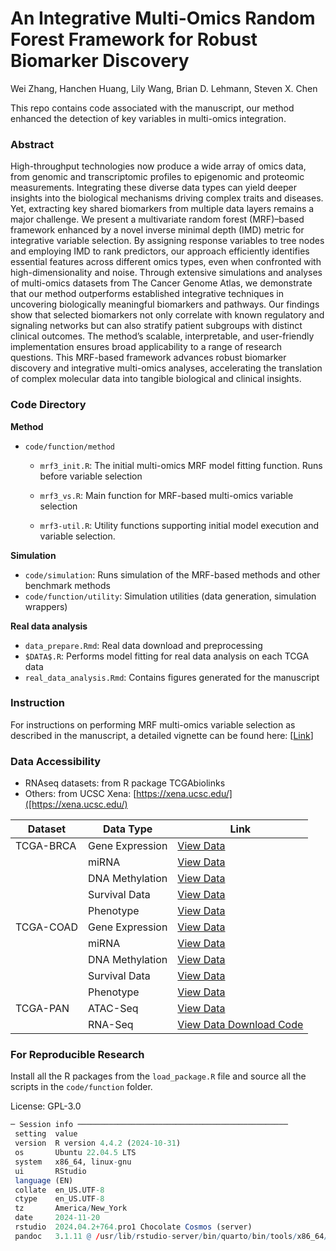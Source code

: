 # An Integrative Multi-Omics Random Forest Framework for Robust Biomarker Discovery

Wei Zhang, Hanchen Huang, Lily Wang, Brian D. Lehmann, Steven X. Chen

This repo contains code associated with the manuscript, our method enhanced the detection of key variables in multi-omics integration.

### Abstract

High-throughput technologies now produce a wide array of omics data, from genomic and transcriptomic profiles to epigenomic and proteomic measurements. Integrating these diverse data types can yield deeper insights into the biological mechanisms driving complex traits and diseases. Yet, extracting key shared biomarkers from multiple data layers remains a major challenge. We present a multivariate random forest (MRF)–based framework enhanced by a novel inverse minimal depth (IMD) metric for integrative variable selection. By assigning response variables to tree nodes and employing IMD to rank predictors, our approach efficiently identifies essential features across different omics types, even when confronted with high-dimensionality and noise. Through extensive simulations and analyses of multi-omics datasets from The Cancer Genome Atlas, we demonstrate that our method outperforms established integrative techniques in uncovering biologically meaningful biomarkers and pathways. Our findings show that selected biomarkers not only correlate with known regulatory and signaling networks but can also stratify patient subgroups with distinct clinical outcomes. The method’s scalable, interpretable, and user-friendly implementation ensures broad applicability to a range of research questions. This MRF-based framework advances robust biomarker discovery and integrative multi-omics analyses, accelerating the translation of complex molecular data into tangible biological and clinical insights. 

### Code Directory

**Method**

- `code/function/method`

  - `mrf3_init.R`: The initial multi-omics MRF model fitting function. Runs before variable selection 

  - `mrf3_vs.R`: Main function for MRF-based multi-omics variable selection
  - `mrf3-util.R`: Utility functions supporting initial model execution and variable selection.

**Simulation**

- `code/simulation`: Runs simulation of the MRF-based methods and other benchmark methods
- `code/function/utility`: Simulation utilities (data generation, simulation wrappers)

**Real data analysis**

- `data_prepare.Rmd`: Real data download and preprocessing
- `$DATA$.R`: Performs model fitting for real data analysis on each TCGA data
- `real_data_analysis.Rmd`: Contains figures generated for the manuscript

### Instruction

For instructions on performing MRF multi-omics variable selection as described in the manuscript, a detailed vignette can be found here: [[Link](http://rpubs.com/noblegasss/multiRF-vs-vignette)]

### Data Accessibility

- RNAseq datasets: from R package TCGAbiolinks
- Others: from UCSC Xena: [https://xena.ucsc.edu/]([https://xena.ucsc.edu/)

| Dataset   | Data Type       | Link                                                         |
| --------- | --------------- | ------------------------------------------------------------ |
| TCGA-BRCA | Gene Expression | [View Data](https://xenabrowser.net/datapages/?dataset=TCGA.BRCA.sampleMap%2FHiSeqV2&host=https%3A%2F%2Ftcga.xenahubs.net&removeHub=https%3A%2F%2Fxena.treehouse.gi.ucsc.edu%3A443) |
|           | miRNA           | [View Data](https://xenabrowser.net/datapages/?dataset=TCGA.BRCA.sampleMap%2FmiRNA_HiSeq_gene&host=https%3A%2F%2Ftcga.xenahubs.net&removeHub=https%3A%2F%2Fxena.treehouse.gi.ucsc.edu%3A443) |
|           | DNA Methylation | [View Data](https://xenabrowser.net/datapages/?dataset=TCGA.BRCA.sampleMap%2FHumanMethylation450&host=https%3A%2F%2Ftcga.xenahubs.net&removeHub=https%3A%2F%2Fxena.treehouse.gi.ucsc.edu%3A443) |
|           | Survival Data   | [View Data](https://xenabrowser.net/datapages/?dataset=survival%2FBRCA_survival.txt&host=https%3A%2F%2Ftcga.xenahubs.net&removeHub=https%3A%2F%2Fxena.treehouse.gi.ucsc.edu%3A443) |
|           | Phenotype       | [View Data](https://xenabrowser.net/datapages/?dataset=TCGA.BRCA.sampleMap%2FBRCA_clinicalMatrix&host=https%3A%2F%2Ftcga.xenahubs.net&removeHub=https%3A%2F%2Fxena.treehouse.gi.ucsc.edu%3A443) |
| TCGA-COAD | Gene Expression | [View Data](https://xenabrowser.net/datapages/?dataset=TCGA.COAD.sampleMap%2FHiSeqV2&host=https%3A%2F%2Ftcga.xenahubs.net&removeHub=https%3A%2F%2Fxena.treehouse.gi.ucsc.edu%3A443) |
|           | miRNA           | [View Data](https://xenabrowser.net/datapages/?dataset=TCGA.COAD.sampleMap%2FmiRNA_HiSeq_gene&host=https%3A%2F%2Ftcga.xenahubs.net&removeHub=https%3A%2F%2Fxena.treehouse.gi.ucsc.edu%3A443) |
|           | DNA Methylation | [View Data](https://xenabrowser.net/datapages/?dataset=TCGA.COAD.sampleMap%2FHumanMethylation450&host=https%3A%2F%2Ftcga.xenahubs.net&removeHub=https%3A%2F%2Fxena.treehouse.gi.ucsc.edu%3A443) |
|           | Survival Data   | [View Data](https://xenabrowser.net/datapages/?dataset=survival%2FCOAD_survival.txt&host=https%3A%2F%2Ftcga.xenahubs.net&removeHub=https%3A%2F%2Fxena.treehouse.gi.ucsc.edu%3A443) |
|           | Phenotype       | [View Data](https://xenabrowser.net/datapages/?dataset=TCGA.COAD.sampleMap%2FCOAD_clinicalMatrix&host=https%3A%2F%2Ftcga.xenahubs.net&removeHub=https%3A%2F%2Fxena.treehouse.gi.ucsc.edu%3A443) |
| TCGA-PAN  | ATAC-Seq        | [View Data](https://xenabrowser.net/datapages/?dataset=TCGA_ATAC_peak_Log2Counts_dedup_sample&host=https%3A%2F%2Fatacseq.xenahubs.net&removeHub=https%3A%2F%2Fxena.treehouse.gi.ucsc.edu%3A443) |
|           | RNA-Seq         | [View Data Download Code](https://github.com/TransBioInfoLab/multiRF-vs/blob/main/code/real_data/data_prepare.Rmd) |


### For Reproducible Research

Install all the R packages from the `load_package.R` file and source all the scripts in the `code/function` folder.

License: GPL-3.0

```R
─ Session info ───────────────────────────────────────────────
 setting  value
 version  R version 4.4.2 (2024-10-31)
 os       Ubuntu 22.04.5 LTS
 system   x86_64, linux-gnu
 ui       RStudio
 language (EN)
 collate  en_US.UTF-8
 ctype    en_US.UTF-8
 tz       America/New_York
 date     2024-11-20
 rstudio  2024.04.2+764.pro1 Chocolate Cosmos (server)
 pandoc   3.1.11 @ /usr/lib/rstudio-server/bin/quarto/bin/tools/x86_64/ (via rmarkdown)
```
